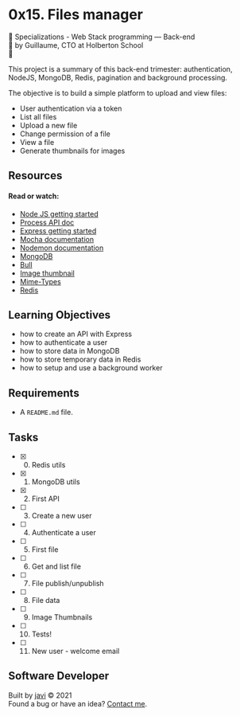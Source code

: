 # 0x15. Files manager
:open_file_folder: Specializations - Web Stack programming ― Back-end  
:bust_in_silhouette: by Guillaume, CTO at Holberton School  
:bookmark:

This project is a summary of this back-end trimester: authentication, NodeJS, MongoDB, Redis, pagination and background processing.

The objective is to build a simple platform to upload and view files:

* User authentication via a token
* List all files
* Upload a new file
* Change permission of a file
* View a file
* Generate thumbnails for images

## Resources
#### Read or watch:
* [Node JS getting started](https://nodejs.org/en/docs/guides/getting-started-guide/)
* [Process API doc](https://node.readthedocs.io/en/latest/api/process/)
* [Express getting started](https://expressjs.com/en/starter/installing.html)
* [Mocha documentation](https://mochajs.org/)
* [Nodemon documentation](https://github.com/remy/nodemon#nodemon)
* [MongoDB](https://github.com/mongodb/node-mongodb-native)
* [Bull](https://github.com/OptimalBits/bull)
* [Image thumbnail](https://www.npmjs.com/package/image-thumbnail)
* [Mime-Types](https://www.npmjs.com/package/mime-types)
* [Redis](https://github.com/NodeRedis/node-redis)

## Learning Objectives
* how to create an API with Express
* how to authenticate a user
* how to store data in MongoDB
* how to store temporary data in Redis
* how to setup and use a background worker

## Requirements
* A ```README.md``` file.

## Tasks
* [x] 0. Redis utils
* [x] 1. MongoDB utils
* [x] 2. First API
* [ ] 3. Create a new user
* [ ] 4. Authenticate a user
* [ ] 5. First file
* [ ] 6. Get and list file
* [ ] 7. File publish/unpublish
* [ ] 8. File data
* [ ] 9. Image Thumbnails
* [ ] 10. Tests!
* [ ] 11. New user - welcome email

## Software Developer
Built by [javi](https://github.com/javi0x00) :copyright: 2021  
Found a bug or have an idea? [Contact me](https://www.linkedin.com/in/javi0x00/).
